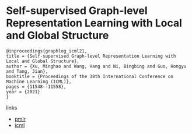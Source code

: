 # Self-supervised Graph-level Representation Learning with Local and Global Structure

```
@inproceedings{graphlog_icml21,
title = {Self-supervised Graph-level Representation Learning with Local and Global Structure},
author = {Xu, Minghao and Wang, Hang and Ni, Bingbing and Guo, Hongyu and Tang, Jian},
booktitle = {Proceedings of the 38th International Conference on Machine Learning (ICML)},
pages = {11548--11558},
year = {2021}
}
```

links
- [pmlr](http://proceedings.mlr.press/v139/xu21g.html)
- [icml](https://icml.cc/Conferences/2021/ScheduleMultitrack?event=10692)
